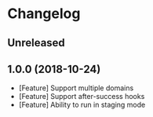 # Changelog

## Unreleased

## 1.0.0 (2018-10-24)

* [Feature] Support multiple domains
* [Feature] Support after-success hooks
* [Feature] Ability to run in staging mode
